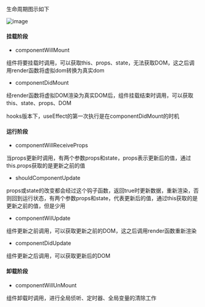 生命周期图示如下

![image](https://pic3.zhimg.com/80/v2-630b238b0f22e3e32431020785115336_1440w.jpg)

#### 挂载阶段

- componentWillMount

组件将要挂载时调用，可以获取this、props、state，无法获取DOM，这之后调用render函数将虚拟dom转换为真实dom

- componentDidMount

经render函数将虚拟DOM渲染为真实DOM后，组件挂载结束时调用，可以获取this、state、props、DOM

hooks版本下，useEffect的第一次执行是在componentDidMount的时机

#### 运行阶段

- componentWillReceiveProps

当props更新时调用，有两个参数props和state，props表示更新后的值，通过this.props获取的是更新之前的值

- shouldComponentUpdate

props或state的改变都会经过这个钩子函数，返回true时更新数据，重新渲染，否则回到运行状态，有两个参数props和state，代表更新后的值，通过this获取的是更新之前的值，但是少用

- componentWilUpdate

组件更新之前调用，可以获取更新之前的DOM，这之后调用render函数重新渲染

- componentDidUpdate

组件更新之后调用，可以获取更新后的DOM

#### 卸载阶段

- componentWillUnMount

组件卸载时调用，进行全局侦听、定时器、全局变量的清除工作